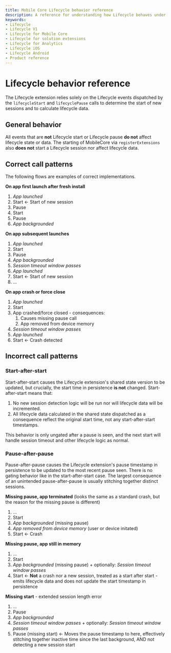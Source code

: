 ```yaml
---
title: Mobile Core Lifecycle behavior reference
description: A reference for understanding how Lifecycle behaves under different scenarios.
keywords:
- Lifecycle
- Lifecycle V1
- Lifecycle for Mobile Core
- Lifecycle for solution extensions
- Lifecycle for Analytics
- Lifecycle iOS
- Lifecycle Android
- Product reference
---
```


# Lifecycle behavior reference

The Lifecycle extension relies solely on the Lifecycle events dispatched by the `lifecycleStart` and `lifecyclePause` calls to determine the start of new sessions and to calculate lifecycle data.

## General behavior

All events that are **not** Lifecycle start or Lifecycle pause **do not** affect lifecycle state or data. The starting of MobileCore via `registerExtensions` also **does not** start a Lifecycle session nor affect lifecycle data.

## Correct call patterns

The following flows are examples of correct implementations.

**On app first launch after fresh install**

1. *App launched*
2. Start <- Start of new session
3. Pause
4. Start
5. Pause
6. *App backgrounded*

**On app subsequent launches**

1. *App launched*
2. Start
3. Pause
4. *App backgrounded*
5. *Session timeout window passes*
6. *App launched*
7. Start <- Start of new session
8. ...

**On app crash or force close**

1. *App launched*
2. Start
3. App crashed/force closed - consequences:
   1. Causes missing pause call
   2. App removed from device memory
4. *Session timeout window passes*
5. *App launched*
6. Start <- Crash detected

## Incorrect call patterns

### Start-after-start

Start-after-start causes the Lifecycle extension's shared state version to be updated, but crucially, the start time in persistence **is not** changed. Start-after-start means that:

1. No new session detection logic will be run nor will lifecycle data will be incremented.
2. All lifecycle data calculated in the shared state dispatched as a consequence reflect the original start time, not any start-after-start timestamps.

This behavior is only ungated after a pause is seen, and the next start will handle session timeout and other lifecycle logic as normal.

### Pause-after-pause

Pause-after-pause causes the Lifecycle extension's pause timestamp in persistence to be updated to the most recent pause seen. There is no gating behavior like in the start-after-start case. The largest consequence of an unintended pause-after-pause is usually stitching together distinct sessions.

**Missing pause, app terminated** (looks the same as a standard crash, but the reason for the missing pause is different)

1. ...
2. Start
3. *App backgrounded* (missing pause)
4. *App removed from device memory* (user or device initated)
5. Start <- Crash

**Missing pause, app still in memory**

1. ...
2. Start
3. *App backgrounded* (missing pause) + optionally: *Session timeout window passes*
4. Start <- **Not** a crash nor a new session, treated as a start after start - emits lifecycle data and does not update the start timestamp in persistence

**Missing start** - extended session length error

1. ...
2. Pause
3. *App backgrounded*
4. *Session timeout window passes* + optionally: *Session timeout window passes*
5. Pause (missing start) <- Moves the pause timestamp to here, effectively stitching together inactive time since the last background, AND not detecting a new session start
